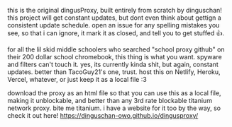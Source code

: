 this is the original dingusProxy, built entirely from scratch by dinguschan! this project will get constant updates, but dont even think about gettign a consistent update schedule. open an issue for any spelling mistakes you see, so that i can ignore, it mark it as closed, and tell you to get stuffed 👍. 

for all the lil skid middle schoolers who searched "school proxy github" on their 200 dollar school chromebook, this thing is what you want. spyware and filters can't touch it. yes, its currently kinda shit, but again, constant updates. better than TacoGuy21's one, trust. host this on Netlify, Heroku, Vercel, whatever, or just keep it as a local file :3

download the proxy as an html file so that you can use this as a local file, making it unblockable, and better than any 3rd rate blockable titanium network proxy. bite me titanium. i have a website for it too by the way, so check it out here! https://dinguschan-owo.github.io/dingusproxy/
